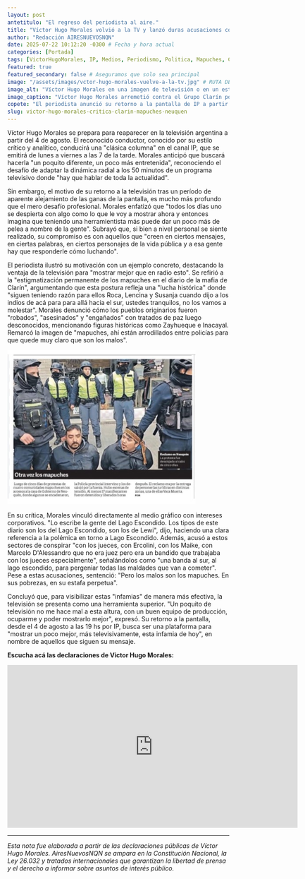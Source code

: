 ```yaml
---
layout: post
antetitulo: "El regreso del periodista al aire."
title: "Víctor Hugo Morales volvió a la TV y lanzó duras acusaciones contra el Grupo Clarín por su cobertura sobre las comunidades Mapuche en Neuquén."
author: "Redacción AIRESNUEVOSNQN"
date: 2025-07-22 10:12:20 -0300 # Fecha y hora actual
categories: [Portada]
tags: [VictorHugoMorales, IP, Medios, Periodismo, Politica, Mapuches, Clarín, GrupoClarín, LagoEscondido, Neuquen, RegresoTV, Corrupcion, PueblosOriginarios, LibertadDePrensa]
featured: true
featured_secondary: false # Aseguramos que solo sea principal
image: "/assets/images/vctor-hugo-morales-vuelve-a-la-tv.jpg" # RUTA DE LA IMAGEN (800px x 600px, proporción 4:3)
image_alt: "Víctor Hugo Morales en una imagen de televisión o en un estudio."
image_caption: "Víctor Hugo Morales arremetió contra el Grupo Clarín por su cobertura de las comunidades Mapuche."
copete: "El periodista anunció su retorno a la pantalla de IP a partir del 4 de agosto, a las 19 horas. El periodista uruguayo justificó su vuelta con la necesidad de 'dar la pelea' en la actualidad, y como primer ejemplo de lo que buscará combatir, lanzó duras acusaciones contra el Grupo Clarín por su cobertura sobre las comunidades Mapuche en Neuquén."
slug: victor-hugo-morales-critica-clarin-mapuches-neuquen
---
```


Víctor Hugo Morales se prepara para reaparecer en la televisión argentina a partir del 4 de agosto. El reconocido conductor, conocido por su estilo crítico y analítico, conducirá una "clásica columna" en el canal IP, que se emitirá de lunes a viernes a las 7 de la tarde. Morales anticipó que buscará hacerla "un poquito diferente, un poco más entretenida", reconociendo el desafío de adaptar la dinámica radial a los 50 minutos de un programa televisivo donde "hay que hablar de toda la actualidad".

Sin embargo, el motivo de su retorno a la televisión tras un período de aparente alejamiento de las ganas de la pantalla, es mucho más profundo que el mero desafío profesional. Morales enfatizó que "todos los días uno se despierta con algo como lo que le voy a mostrar ahora y entonces imagina que teniendo una herramientista más puede dar un poco más de pelea a nombre de la gente". Subrayó que, si bien a nivel personal se siente realizado, su compromiso es con aquellos que "creen en ciertos mensajes, en ciertas palabras, en ciertos personajes de la vida pública y a esa gente hay que responderle cómo luchando".

El periodista ilustró su motivación con un ejemplo concreto, destacando la ventaja de la televisión para "mostrar mejor que en radio esto". Se refirió a la "estigmatización permanente de los mapuches en el diario de la mafia de Clarín", argumentando que esta postura refleja una "lucha histórica" donde "siguen teniendo razón para ellos Roca, Lencina y Susanja cuando dijo a los indios de acá para para allá hacia el sur, ustedes tranquilos, no los vamos a molestar". Morales denunció cómo los pueblos originarios fueron "robados", "asesinados" y "engañados" con tratados de paz luego desconocidos, mencionando figuras históricas como Zayhueque e Inacayal. Remarcó la imagen de "mapuches, ahí están arrodillados entre policías para que quede muy claro que son los malos".

![Nota del diario clairin sobre la represión a los mapuces](/assets/images/clarin-otra-vez-los-mapuches.jpg) 

En su crítica, Morales vinculó directamente al medio gráfico con intereses corporativos. "Lo escribe la gente del Lago Escondido. Los tipos de este diario son los del Lago Escondido, son los de Lewi", dijo, haciendo una clara referencia a la polémica en torno a Lago Escondido. Además, acusó a estos sectores de conspirar "con los jueces, con Ercolini, con los Maike, con Marcelo D'Alessandro que no era juez pero era un bandido que trabajaba con los jueces especialmente", señalándolos como "una banda al sur, al lago escondido, para pergeniar todas las maldades que van a cometer". Pese a estas acusaciones, sentenció: "Pero los malos son los mapuches. En sus pobrezas, en su estafa perpetua".

Concluyó que, para visibilizar estas "infamias" de manera más efectiva, la televisión se presenta como una herramienta superior. "Un poquito de televisión no me hace mal a esta altura, con un buen equipo de producción, ocuparme y poder mostrarlo mejor", expresó. Su retorno a la pantalla, desde el 4 de agosto a las 19 hs por IP, busca ser una plataforma para "mostrar un poco mejor, más televisivamente, esta infamia de hoy", en nombre de aquellos que siguen su mensaje.

**Escucha acá las declaraciones de Victor Hugo Morales:**

<div class="video-responsive">
    <iframe width="659" height="369"
            src="https://www.youtube.com/embed/8CKyM57sU6A"
            title="Fragmento de audio del periodista Victor Hugo Morales."
            frameborder="0"
            allow="accelerometer; autoplay; clipboard-write; encrypted-media; gyroscope; picture-in-picture; web-share"
            referrerpolicy="strict-origin-when-cross-origin"
            allowfullscreen>
    </iframe>
</div>

---
*Esta nota fue elaborada a partir de las declaraciones públicas de Víctor Hugo Morales. AiresNuevosNQN se ampara en la Constitución Nacional, la Ley 26.032 y tratados internacionales que garantizan la libertad de prensa y el derecho a informar sobre asuntos de interés público.*